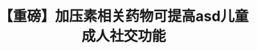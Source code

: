 ---
title: 【重磅】加压素相关药物可提高asd儿童成人社交功能
tags: [A]
color: info
description: 今日科学·转化医学杂志上背靠背发表了两篇针对精氨酸加压素的药物对孤独症谱系患者的功能改善
external_url: http://mp.weixin.qq.com/s?__biz=MzIyMzgyMjY5NQ==&amp;mid=2247484039&amp;idx=1&amp;sn=760b00c9d8a9ef72fd2a4bb7756970b3&amp;chksm=e819148fdf6e9d99fff2a9861cdc2161bf4cfdb1c2fc7af9364ead0d3936ce7cf477be5e9af9&amp;scene=27#wechat_redirect
---